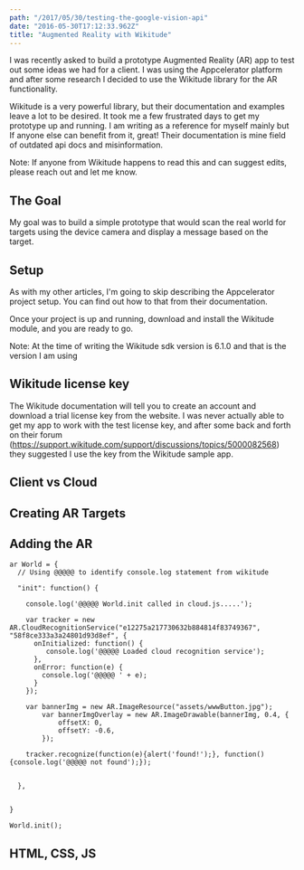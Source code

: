 ```yaml
---
path: "/2017/05/30/testing-the-google-vision-api"
date: "2016-05-30T17:12:33.962Z"
title: "Augmented Reality with Wikitude"
---
```


I was recently asked to build a prototype Augmented Reality (AR) app to test out some ideas we had for a client. I was using the Appcelerator platform and after some research I decided to use the Wikitude library for the AR functionality.

Wikitude is a very powerful library, but their documentation and examples leave a lot to be desired. It took me a few frustrated days to get my prototype up and running. I am writing as a reference for myself mainly but If anyone else can benefit from it, great! Their documentation is mine field of outdated api docs and misinformation.

Note: If anyone from Wikitude happens to read this and can suggest edits, please reach out and let me know.


## The Goal

My goal was to build a simple prototype that would scan the real world for targets using the device camera and display a message based on the target.

## Setup
As with my other articles, I'm going to skip describing the Appcelerator project setup. You can find out how to that from their documentation. 

Once your project is up and running, download and install the Wikitude module, and you are ready to go.

Note: At the time of writing the Wikitude sdk version is 6.1.0 and that is the version I am using

## Wikitude license key

The Wikitude documentation will tell you to create an account and download a trial license key from the website. I was never actually able to get my app to work with the test license key, and after some back and forth on their forum (https://support.wikitude.com/support/discussions/topics/5000082568) they suggested I use the key from the Wikitude sample app.


## Client vs Cloud


## Creating AR Targets


## Adding the AR

```
ar World = {
  // Using @@@@@ to identify console.log statement from wikitude

  "init": function() {
   
    console.log('@@@@@ World.init called in cloud.js.....');

    var tracker = new AR.CloudRecognitionService("e12275a217730632b884814f83749367", "58f8ce333a3a24801d93d8ef", {
      onInitialized: function() {
         console.log('@@@@@ Loaded cloud recognition service');
      },
      onError: function(e) {
        console.log('@@@@@ ' + e);
      }
    });

    var bannerImg = new AR.ImageResource("assets/wwwButton.jpg");
		var bannerImgOverlay = new AR.ImageDrawable(bannerImg, 0.4, {
			offsetX: 0,
			offsetY: -0.6,
		});

    tracker.recognize(function(e){alert('found!');}, function(){console.log('@@@@@ not found');}); 

  
  },


}

World.init();

```

## HTML, CSS, JS



